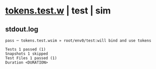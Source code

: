 # [tokens.test.w](../../../../../../examples/tests/sdk_tests/service/tokens.test.w) | test | sim

## stdout.log
```log
pass ─ tokens.test.wsim » root/env0/test:will bind and use tokens

Tests 1 passed (1)
Snapshots 1 skipped
Test Files 1 passed (1)
Duration <DURATION>
```


